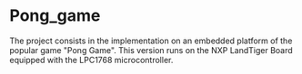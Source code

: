 # Pong_game
The project consists in the implementation on an embedded platform of the popular game "Pong Game". This version runs on the NXP LandTiger Board equipped with the LPC1768 microcontroller.
